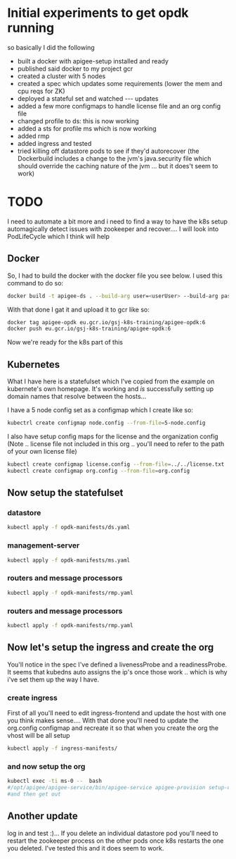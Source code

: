 # Initial experiments to get opdk running
so basically I did the following

 * built a docker with apigee-setup installed and ready
 * published said docker to my project gcr
 * created a cluster with 5 nodes
 * created a spec which updates some requirements (lower the mem and cpu reqs for ZK)
 * deployed a stateful set and watched
--- updates
 * added a few more configmaps to handle license file and an org config file
 * changed profile to ds: this is now working
 * added a sts for profile ms which is now working
 * added rmp
 * added ingress and tested
 * tried killing off datastore pods to see if they'd autorecover (the Dockerbuild includes a change to the jvm's java.security file which should override the caching nature of the jvm ... but it does't seem to work)

# TODO
I need to automate a bit more and i need to find a way to have the k8s setup automagically detect issues with zookeeper and recover.... I will look into PodLifeCycle which I think will help

## Docker
So, I had to build the docker with the docker file you see below. I used this command to do so:
```bash
docker build -t apigee-ds . --build-arg user=<userUser> --build-arg pass=<yourPass>
```

With that done I gat it and upload it to gcr like so:
```bash
docker tag apigee-opdk eu.gcr.io/gsj-k8s-training/apigee-opdk:6
docker push eu.gcr.io/gsj-k8s-training/apigee-opdk:6
```

Now we're ready for the k8s part of this

## Kubernetes
What I have here is a statefulset which I've copied from the example on kubernete's own homepage. It's working and *is* successfully setting up domain names that resolve between the hosts... 

I have a 5 node config set as a configmap which I create like so:
```bash
kubectrl create configmap node.config --from-file=5-node.config
```
I also have setup config maps for the license and the organization config (Note .. license file not included in this org .. you'll need to refer to the path of your own license file)
```bash
kubectl create configmap license.config --from-file=../../license.txt
kubectl create configmap org.config --from-file=org.config
```

## Now setup the statefulset

### datastore
```bash
kubectl apply -f opdk-manifests/ds.yaml
```
### management-server
```bash
kubectl apply -f opdk-manifests/ms.yaml
```
### routers and message processors
```bash
kubectl apply -f opdk-manifests/rmp.yaml
```
### routers and message processors
```bash
kubectl apply -f opdk-manifests/rmp.yaml
```
## Now let's setup the ingress and create the org
You'll notice in the spec I've defined a livenessProbe and a readinessProbe. It seems that kubedns auto assigns the ip's once those work .. which is why i've set them up the way I have.

### create ingress
First of all you'll need to edit ingress-frontend and update the host with one you think makes sense.... With that done you'll need to update the org.config configmap and recreate it so that when you create the org the vhost will be all setup
```bash
kubectl apply -f ingress-manifests/
```

### and now setup the org
```bash
kubectl exec -ti ms-0 --  bash
#/opt/apigee/apigee-service/bin/apigee-service apigee-provision setup-org /org/org.config
#and then get out
```

## Another update
log in and test :)... If you delete an individual datastore pod you'll need to restart the zookeeper process on the other pods once k8s restarts the one  you deleted. I've tested this and it does seem to work.
